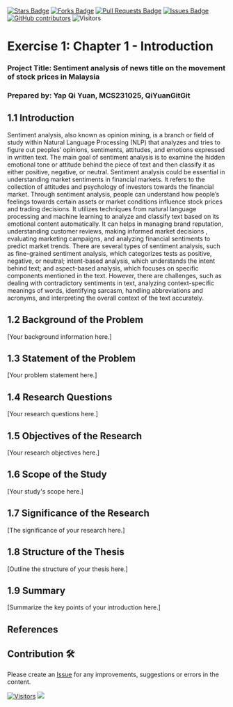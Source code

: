 
<a href="https://github.com/drshahizan/research-design/stargazers"><img src="https://img.shields.io/github/stars/drshahizan/research-design" alt="Stars Badge"/></a>
<a href="https://github.com/drshahizan/research-design/network/members"><img src="https://img.shields.io/github/forks/drshahizan/research-design" alt="Forks Badge"/></a>
<a href="https://github.com/drshahizan/research-design/pulls"><img src="https://img.shields.io/github/issues-pr/drshahizan/research-design" alt="Pull Requests Badge"/></a>
<a href="https://github.com/drshahizan/research-design"><img src="https://img.shields.io/github/issues/drshahizan/research-design" alt="Issues Badge"/></a>
<a href="https://github.com/drshahizan/research-design/graphs/contributors"><img alt="GitHub contributors" src="https://img.shields.io/github/contributors/drshahizan/research-design?color=2b9348"></a>
![Visitors](https://api.visitorbadge.io/api/visitors?path=https%3A%2F%2Fgithub.com%2Fdrshahizan%2MCSD1043&labelColor=%23d9e3f0&countColor=%23697689&style=flat)

# Exercise 1:  Chapter 1 - Introduction

### Project Title: Sentiment analysis of news title on the movement of stock prices in Malaysia

### Prepared by: Yap Qi Yuan, MCS231025, QiYuanGitGit

## 1.1 Introduction

Sentiment analysis, also known as opinion mining, is a branch or field of study within Natural Language Processing (NLP) that analyzes and tries to figure out peoples’ opinions, sentiments, attitudes, and emotions expressed in written text. The main goal of sentiment analysis is to examine the hidden emotional tone or attitude behind the piece of text and then classify it as either positive, negative, or neutral.
Sentiment analysis could be essential in understanding market sentiments in financial markets. It refers to the collection of attitudes and psychology of investors towards the financial market. Through sentiment analysis, people can understand how people’s feelings towards certain assets or market conditions influence stock prices and trading decisions. It utilizes techniques from natural language processing and machine learning to analyze and classify text based on its emotional content automatically. It can helps in managing brand reputation, understanding customer reviews, making informed market decisions , evaluating marketing campaigns, and analyzing financial sentiments to predict market trends. 
There are several types of sentiment analysis, such as fine-grained sentiment analysis, which categorizes tests as positive, negative, or neutral; intent-based analysis, which understands the intent behind text; and aspect-based analysis, which focuses on specific components mentioned in the text.
However, there are challenges, such as dealing with contradictory sentiments in text, analyzing context-specific meanings of words, identifying sarcasm, handling abbreviations and acronyms, and interpreting the overall context of the text accurately. 


## 1.2 Background of the Problem

[Your background information here.]

## 1.3 Statement of the Problem

[Your problem statement here.]

## 1.4 Research Questions

[Your research questions here.]

## 1.5 Objectives of the Research

[Your research objectives here.]

## 1.6 Scope of the Study

[Your study's scope here.]

## 1.7 Significance of the Research

[The significance of your research here.]

## 1.8 Structure of the Thesis

[Outline the structure of your thesis here.]

## 1.9 Summary

[Summarize the key points of your introduction here.]

## References

## Contribution 🛠️
Please create an [Issue](https://github.com/drshahizan/BDM/issues) for any improvements, suggestions or errors in the content.



[![Visitors](https://api.visitorbadge.io/api/visitors?path=https%3A%2F%2Fgithub.com%2Fdrshahizan&labelColor=%23697689&countColor=%23555555&style=plastic)](https://visitorbadge.io/status?path=https%3A%2F%2Fgithub.com%2Fdrshahizan)
![](https://hit.yhype.me/github/profile?user_id=81284918)



